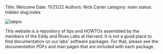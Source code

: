Title: Welcome
Date: 11/21/22
Authors: Nick Carter
category: main
status: hidden
slug:index

![labpic]([filename]/images/labpic.jpg)

This website is a repository of tips and HOWTOs assembled by the members of the Eddy and Rivas Labs at Harvard.  It is not a good place to find documentation on our labs' software packages.  For that, please see the documentation PDFs and man pages that are included with each package.
